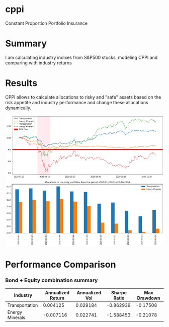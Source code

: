 # cppi
Constant Proportion Portfolio Insurance
# Summary
I am calculating industry indixes from S&P500 stocks, modeling CPPI and comparing with industry returns
# Results
CPPI allows to calculate allocations to risky and "safe" assets based on the risk appetite and industry performance and change these allocations dynamically.

![image info](./riskysafe.png)
<br>
![image info](./riskyalloc.png)

# Performance Comparison
### Bond + Equity combination summary
| Industry | Annualized Return | Annualized Vol | Sharpe Ratio | Max Drawdown |
|--------------|---|---|---|---|
|Transportation| 0.004125  |  0.029184 | -0.862939	  |  -0.17508 |
|Energy Minerals| -0.007116	  | 0.022741	  | -1.588453	  |-0.21078   |


